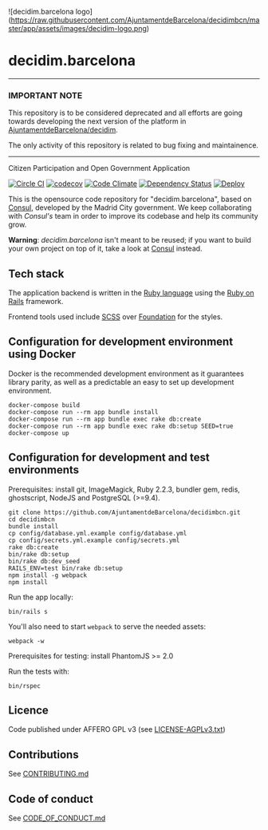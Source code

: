 ![decidim.barcelona logo]
(https://raw.githubusercontent.com/AjuntamentdeBarcelona/decidimbcn/master/app/assets/images/decidim-logo.png)

# decidim.barcelona

---

### IMPORTANT NOTE
This repository is to be considered deprecated and all efforts are going towards developing the next version of the platform in [AjuntamentdeBarcelona/decidim](https://github.com/AjuntamentdeBarcelona/decidim).

The only activity of this repository is related to bug fixing and maintainence.

---

Citizen Participation and Open Government Application

[![Circle CI](https://circleci.com/gh/AjuntamentdeBarcelona/decidim.barcelona/tree/master.svg?style=svg)](https://circleci.com/gh/AjuntamentdeBarcelona/decidim.barcelona/tree/master)
[![codecov](https://codecov.io/gh/AjuntamentdeBarcelona/decidim.barcelona/branch/master/graph/badge.svg)](https://codecov.io/gh/AjuntamentdeBarcelona/decidim.barcelona)
[![Code Climate](https://codeclimate.com/github/AjuntamentdeBarcelona/decidim.barcelona/badges/gpa.svg)](https://codeclimate.com/github/AjuntamentdeBarcelona/decidim.barcelona)
[![Dependency Status](https://gemnasium.com/AjuntamentdeBarcelona/decidim.barcelona.svg)](https://gemnasium.com/AjuntamentdeBarcelona/decidim.barcelona)
[![Deploy](https://www.herokucdn.com/deploy/button.svg)](https://heroku.com/deploy)

This is the opensource code repository for "decidim.barcelona", based on [Consul](https://github.com/consul/consul), developed by the Madrid City government. We keep collaborating with *Consul's* team in order to improve its codebase and help its community grow.

**Warning**: *decidim.barcelona* isn't meant to be reused; if you want to build your own project on top of it, take a look at [Consul](https://github.com/consul/consul) instead.

## Tech stack

The application backend is written in the [Ruby language](https://www.ruby-lang.org/) using the [Ruby on Rails](http://rubyonrails.org/) framework.

Frontend tools used include [SCSS](http://sass-lang.com/) over [Foundation](http://foundation.zurb.com/) for the styles.

## Configuration for development environment using Docker

Docker is the recommended development environment as it guarantees library parity, as well as a predictable an easy to set up development environment.

```
docker-compose build
docker-compose run --rm app bundle install
docker-compose run --rm app bundle exec rake db:create
docker-compose run --rm app bundle exec rake db:setup SEED=true
docker-compose up
```

## Configuration for development and test environments

Prerequisites: install git, ImageMagick, Ruby 2.2.3, bundler gem, redis, ghostscript, NodeJS and PostgreSQL (>=9.4).

```
git clone https://github.com/AjuntamentdeBarcelona/decidimbcn.git
cd decidimbcn
bundle install
cp config/database.yml.example config/database.yml
cp config/secrets.yml.example config/secrets.yml
rake db:create
bin/rake db:setup
bin/rake db:dev_seed
RAILS_ENV=test bin/rake db:setup
npm install -g webpack
npm install
```

Run the app locally:
```
bin/rails s
```

You'll also need to start `webpack` to serve the needed assets:

```
webpack -w
```

Prerequisites for testing: install PhantomJS >= 2.0

Run the tests with:

```
bin/rspec
```

## Licence

Code published under AFFERO GPL v3 (see [LICENSE-AGPLv3.txt](LICENSE-AGPLv3.txt))

## Contributions

See [CONTRIBUTING.md](CONTRIBUTING.md)

## Code of conduct

See [CODE_OF_CONDUCT.md](CODE_OF_CONDUCT.md)
